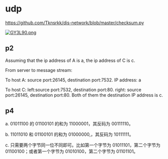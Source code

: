 # udp

https://github.com/Tknsrkk/dis-network/blob/master/checksum.py

[![GY3L90.png](https://s1.ax1x.com/2020/04/02/GY3L90.png)](https://imgchr.com/i/GY3L90)

## p2
Assuming that the ip address of A is a, the ip address of C is c.

From server to message stream:

To host A: source port:26145, destination port:7532. IP address: a

To host C: left:source port:7532, destination port:80. right: source port:26145, destination port:80. Both of them the destination IP address is c.


## p4

a. 01011100 的 01100101 的和为 11000001，其反码为 00111110。

b. 11011010 和 01100101 的和为 01000000,，其反码为 10111111。 

c.  只需要两个字节同一位不同即可。比如第一个字节为 01011101，第二个字节为 01100100；或者第一个字节为 01010100，第二个字节为 01101101。 
